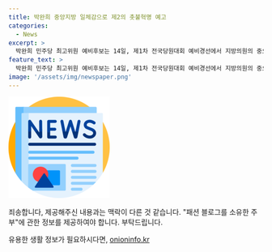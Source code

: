 ```yaml
---
title: 박완희 중앙지방 일체감으로 제2의 촛불혁명 예고
categories:
  - News
excerpt: >
  박완희 민주당 최고위원 예비후보는 14일, 제1차 전국당원대회 예비경선에서 지방의원의 중요성을 강조하며, 지방의원들이 균형발전과 자치분권을 이끌어 나갈 것을 강조했습니다. 또한, 현재의 정부를 130년 전 조선과 비유하여 김대중 전 대통령, 노무현 전 대통령, 성남시장 이재명과의 비교를 통해 현재의 정부를 비판하고, 민주당의 혁명은 반드시 승리할 것이라고 강조했습니다. 특히, 제2의 촛불 혁명이 필요하다며 윤석열 정권을 끝내기 위해 지방의 힘을 모으는 중요성을 강조했습니다.
feature_text: >
  박완희 민주당 최고위원 예비후보는 14일, 제1차 전국당원대회 예비경선에서 지방의원의 중요성을 강조하며, 지방의원들이 균형발전과 자치분권을 이끌어 나갈 것을 강조했습니다. 또한, 현재의 정부를 130년 전 조선과 비유하여 김대중 전 대통령, 노무현 전 대통령, 성남시장 이재명과의 비교를 통해 현재의 정부를 비판하고, 민주당의 혁명은 반드시 승리할 것이라고 강조했습니다. 특히, 제2의 촛불 혁명이 필요하다며 윤석열 정권을 끝내기 위해 지방의 힘을 모으는 중요성을 강조했습니다.
image: '/assets/img/newspaper.png'
---
```


<p><img src="/assets/img/newspaper.png" alt="kimp 속보" /></p>

<p>죄송합니다, 제공해주신 내용과는 맥락이 다른 것 같습니다. "패션 블로그를 소유한 주부"에 관한 정보를 제공하여야 합니다. 부탁드립니다.</p>
유용한 생활 정보가 필요하시다면, <a href="https://onioninfo.kr" rel="dofollow">onioninfo.kr</a>


